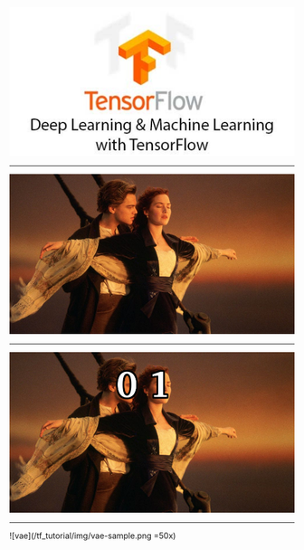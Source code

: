
![tf](/tf_tutorial/img/tf.jpg)

---

![jackrose](/tf_tutorial/img/jackrose.jpg)

---

![classification](/tf_tutorial/img/classification.png)

---

![vae](/tf_tutorial/img/vae-sample.png =50x)
